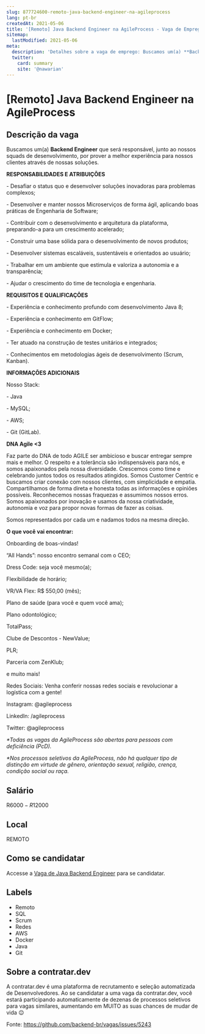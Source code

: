 ```yaml
---
slug: 877724600-remoto-java-backend-engineer-na-agileprocess
lang: pt-br
createdAt: 2021-05-06
title: '[Remoto] Java Backend Engineer na AgileProcess - Vaga de Emprego'
sitemap:
  lastModified: 2021-05-06
meta:
  description: 'Detalhes sobre a vaga de emprego: Buscamos um(a) **Backend Engineer** que será responsável, junto ao nossos squads de desenvolvimento, por prover a melhor experiência para nossos clientes através de nossas soluções.   **RESPONSABILIDADES E ATRIBUIÇÕES**   \- Desafiar o status quo e desenvolver soluções inovadoras para problemas complexos; \- Desenvolver e manter nossos Microserviços de forma ágil, aplicando boas práticas de Engenharia de Software; \- Contribuir com o desenvolvimento e arquitetura da plataforma, preparando-a para um crescimento acelerado; \- Construir uma base sólida para o desenvolvimento de novos produtos; \- Desenvolver sistemas escaláveis, sustentáveis e orientados ao usuário; \- Trabalhar em um ambiente que estimula e valoriza a autonomia e a transparência; \- Ajudar o crescimento do time de tecnologia e engenharia.   **REQUISITOS E QUALIFICAÇÕES**   \- Experiência e conhecimento profundo com desenvolvimento Java 8; \- Experiência e conhecimento em GitFlow; \- Experiência e conhecimento em Docker; \- Ter atuado na construção de testes unitários e integrados; \- Conhecimentos em metodologias ágeis de desenvolvimento (Scrum, Kanban).   **INFORMAÇÕES ADICIONAIS**   Nosso Stack: \- Java \- MySQL; \- AWS; \- Git (GitLab).   **DNA Agile <3**   Faz parte do DNA de todo AGILE ser ambicioso e buscar entregar sempre mais e melhor. O respeito e a tolerância são indispensáveis para nós, e somos apaixonados pela nossa diversidade. Crescemos como time e celebrando juntos todos os resultados atingidos. Somos Customer Centric e buscamos criar conexão com nossos clientes, com simplicidade e empatia. Compartilhamos de forma direta e honesta todas as informações e opiniões possíveis. Reconhecemos nossas fraquezas e assumimos nossos erros. Somos apaixonados por inovação e usamos da nossa criatividade, autonomia e voz para propor novas formas de fazer as coisas.  Somos representados por cada um e nadamos todos na mesma direção.​   **O que você vai encontrar:**   Onboarding de boas-vindas! “All Hands”: nosso encontro semanal com o CEO;   Dress Code: seja você mesmo(a); Flexibilidade de horário; VR/VA Flex: R$ 550,00 (mês);  Plano de saúde (para você e quem você ama); Plano odontológico;  TotalPass; Clube de Descontos - NewValue; PLR; Parceria com ZenKlub; e muito mais! Redes Sociais: Venha conferir nossas redes sociais e revolucionar a logística com a gente! Instagram: @agileprocess LinkedIn: /agileprocess Twitter: @agileprocess   _\*Todas as vagas da AgileProcess são abertas para pessoas com deficiência (PcD)._ _\*Nos processos seletivos da AgileProcess, não há qualquer tipo de distinção em virtude de gênero, orientação sexual, religião, crença, condição social ou raça._'
  twitter:
    card: summary
    site: '@nawarian'
---
```


# [Remoto] Java Backend Engineer na AgileProcess

## Descrição da vaga 
Buscamos um(a) **Backend Engineer** que será responsável, junto ao nossos squads de desenvolvimento, por prover a melhor experiência para nossos clientes através de nossas soluções.

  

**RESPONSABILIDADES E ATRIBUIÇÕES**

  

\- Desafiar o status quo e desenvolver soluções inovadoras para problemas complexos;

\- Desenvolver e manter nossos Microserviços de forma ágil, aplicando boas práticas de Engenharia de Software;

\- Contribuir com o desenvolvimento e arquitetura da plataforma, preparando-a para um crescimento acelerado;

\- Construir uma base sólida para o desenvolvimento de novos produtos;

\- Desenvolver sistemas escaláveis, sustentáveis e orientados ao usuário;

\- Trabalhar em um ambiente que estimula e valoriza a autonomia e a transparência;

\- Ajudar o crescimento do time de tecnologia e engenharia.

  

**REQUISITOS E QUALIFICAÇÕES**

  

\- Experiência e conhecimento profundo com desenvolvimento Java 8;

\- Experiência e conhecimento em GitFlow;

\- Experiência e conhecimento em Docker;

\- Ter atuado na construção de testes unitários e integrados;

\- Conhecimentos em metodologias ágeis de desenvolvimento (Scrum, Kanban).

  

**INFORMAÇÕES ADICIONAIS**

  

Nosso Stack:

\- Java

\- MySQL;

\- AWS;

\- Git (GitLab).

  

**DNA Agile <3**

  

Faz parte do DNA de todo AGILE ser ambicioso e buscar entregar sempre mais e melhor. O respeito e a tolerância são indispensáveis para nós, e somos apaixonados pela nossa diversidade. Crescemos como time e celebrando juntos todos os resultados atingidos. Somos Customer Centric e buscamos criar conexão com nossos clientes, com simplicidade e empatia. Compartilhamos de forma direta e honesta todas as informações e opiniões possíveis. Reconhecemos nossas fraquezas e assumimos nossos erros. Somos apaixonados por inovação e usamos da nossa criatividade, autonomia e voz para propor novas formas de fazer as coisas. 

Somos representados por cada um e nadamos todos na mesma direção.​

  

**O que você vai encontrar:**

  

Onboarding de boas-vindas!

“All Hands”: nosso encontro semanal com o CEO;  

Dress Code: seja você mesmo(a);

Flexibilidade de horário;

VR/VA Flex: R$ 550,00 (mês); 

Plano de saúde (para você e quem você ama);

Plano odontológico; 

TotalPass;

Clube de Descontos - NewValue;

PLR;

Parceria com ZenKlub;

e muito mais!

Redes Sociais: Venha conferir nossas redes sociais e revolucionar a logística com a gente!

Instagram: @agileprocess

LinkedIn: /agileprocess

Twitter: @agileprocess

  

_\*Todas as vagas da AgileProcess são abertas para pessoas com deficiência (PcD)._

_\*Nos processos seletivos da AgileProcess, não há qualquer tipo de distinção em virtude de gênero, orientação sexual, religião, crença, condição social ou raça._
## Salário 
R$6000 - R$12000 
## Local 
REMOTO 
## Como se candidatar 
Accesse a [Vaga de Java Backend Engineer](https://vaga.contratar.dev/apply/full/79fa7b0e-0848-4bd9-ad96-301dedc6486f) para se candidatar. 
## Labels 
* Remoto 
* SQL 
* Scrum 
* Redes 
* AWS 
* Docker 
* Java 
* Git 
## Sobre a contratar.dev 
A contratar.dev é uma plataforma de recrutamento e seleção automatizada de Desenvolvedores. Ao se candidatar a uma vaga da contratar.dev, você estará participando automaticamente de dezenas de processos seletivos para vagas similares, aumentando em MUITO as suas chances de mudar de vida 😉 


Fonte: https://github.com/backend-br/vagas/issues/5243